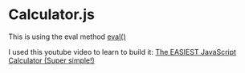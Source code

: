 # Calculator.js

This is using the eval method [eval()](https://developer.mozilla.org/en-US/docs/Web/JavaScript/Reference/Global_Objects/eval)


I used this youtube video to learn to build it: [The EASIEST JavaScript Calculator (Super simple!)](https://www.youtube.com/watch?v=8IxIyI3JomE)
